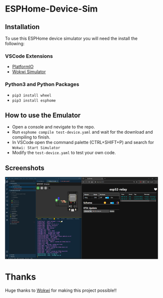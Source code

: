 # ESPHome-Device-Sim

## Installation

To use this ESPHome device simulator you will need the install the following:

### VSCode Extensions
* [PlatformIO](https://marketplace.visualstudio.com/items?itemName=platformio.platformio-ide)
* [Wokwi Simulator](https://marketplace.visualstudio.com/items?itemName=Wokwi.wokwi-vscode)

### Python3 and Python Packages
* `pip3 install wheel`
* `pip3 install esphome`

## How to use the Emulator
* Open a console and nevigate to the repo.
* Run `esphome compile test-device.yaml` and wait for the download and compiling to finish.
* In VSCode open the command palette (CTRL+SHIFT+P) and search for `Wokwi: Start Simulator`
* Modify the `test-device.yaml` to test your own code.

## Screenshots
![Example 1](/screenshots/screenshot1.png?raw=true "Example 1")


# Thanks
Huge thanks to [Wokwi](https://wokwi.com/) for making this project possible!!